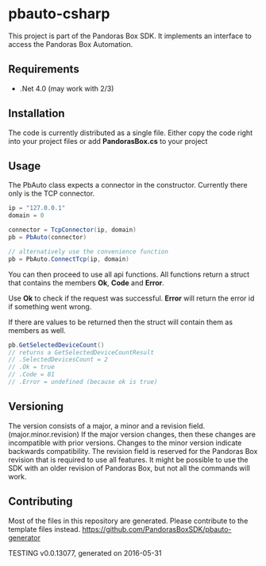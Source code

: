 # pbauto-csharp
This project is part of the Pandoras Box SDK. It implements an interface to access the Pandoras Box Automation.

## Requirements
* .Net 4.0 (may work with 2/3)

## Installation
The code is currently distributed as a single file. Either copy the code right into your project files or add **PandorasBox.cs** to your project

## Usage
The PbAuto class expects a connector in the constructor. Currently there only is the TCP connector.

```csharp
ip = "127.0.0.1"
domain = 0

connector = TcpConnector(ip, domain)
pb = PbAuto(connector)

// alternatively use the convenience function
pb = PbAuto.ConnectTcp(ip, domain)
```

You can then proceed to use all api functions. All functions return a struct that contains the members **Ok**, **Code** and **Error**.

Use **Ok** to check if the request was successful. **Error** will return the error id if something went wrong.

If there are values to be returned then the struct will contain them as members as well.

```csharp
pb.GetSelectedDeviceCount()
// returns a GetSelectedDeviceCountResult
// .SelectedDevicesCount = 2
// .Ok = true
// .Code = 81
// .Error = undefined (because ok is true)
```

## Versioning
The version consists of a major, a minor and a revision field. (major.minor.revision)
If the major version changes, then these changes are incompatible with prior versions. Changes to the minor version indicate backwards compatibility. The revision field is reserved for the Pandoras Box revision that is required to use all features. It might be possible to use the SDK with an older revision of Pandoras Box, but not all the commands will work.

## Contributing
Most of the files in this repository are generated. Please contribute to the template files instead.
https://github.com/PandorasBoxSDK/pbauto-generator

TESTING v0.0.13077, generated on 2016-05-31